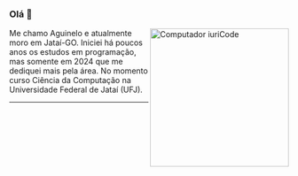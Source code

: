 ### Olá 👋

<img src="https://github.com/AguineloP/AguineloP/assets/167259858/11a9daa2-934d-434c-965c-fa94e8301693" min-width="250px" max-width="250px" width="250px" align="right" alt="Computador iuriCode">
  Me chamo Aguinelo e atualmente moro em Jataí-GO. Iniciei há poucos anos os estudos em programação, mas somente em 2024 que me dediquei mais pela área. No momento curso Ciência da Computação na Universidade Federal de Jataí (UFJ).

_____
